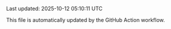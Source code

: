 Last updated: 2025-10-12 05:10:11 UTC

This file is automatically updated by the GitHub Action workflow.
